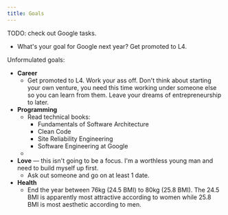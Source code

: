 ```yaml
---
title: Goals
---
```


TODO: check out Google tasks.
- What's your goal for Google next year? Get promoted to L4.


Unformulated goals:
- **Career**
    - Get promoted to L4. Work your ass off. Don't think about starting your own venture, you need this time working under someone else so you can learn from them. Leave your dreams of entrepreneurship to later.
- **Programming**
    - Read technical books:
        - Fundamentals of Software Architecture
        - Clean Code
        - Site Reliability Engineering
        - Software Engineering at Google
    - 
- **Love** — this isn't going to be a focus. I'm a worthless young man and need to build myself up first.
    - Ask out someone and go on at least 1 date.
- **Health**
    - End the year between 76kg (24.5 BMI) to 80kg (25.8 BMI). The 24.5 BMI is apparently most attractive according to women while 25.8 BMI is most aesthetic according to men.
